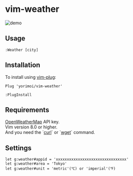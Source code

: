 # vim-weather
![demo](https://user-images.githubusercontent.com/29778890/51680148-4df00d80-2024-11e9-9cbe-942bda5df1de.gif)

## Usage
`:Weather [city]`

## Installation
To install using [vim-plug](https://github.com/junegunn/vim-plug):
```
Plug 'yorimoi/vim-weather'
```
`:PlugInstall`

## Requirements
[OpenWeatherMap](https://openweathermap.org/appid) API key.  
Vim version 8.0 or higher.  
And you need the \`[curl](https://curl.haxx.se/)\` or \`[wget](https://www.gnu.org/software/wget/)\` command.

## Settings
```
let g:weather#appid = 'xxxxxxxxxxxxxxxxxxxxxxxxxxxxxxxx'
let g:weather#area = 'Tokyo'
let g:weather#unit = 'metric'(℃) or 'imperial'(℉)
```

<!--
## License
MIT
-->
